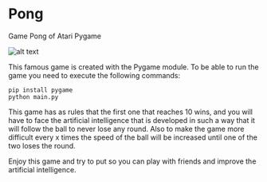 # Pong
Game Pong of Atari Pygame

![alt text](https://i.ibb.co/0VbqCkb/Captura.png "Logo Title Text 1")

This famous game is created with the Pygame module.
To be able to run the game you need to execute the following commands:

	
~~~~
pip install pygame
python main.py	
~~~~

This game has as rules that the first one that reaches 10 wins, and you will have to face the artificial intelligence that is developed in such a way that it will follow the ball to never lose any round.
Also to make the game more difficult every x times the speed of the ball will be increased until one of the two loses the round.

Enjoy this game and try to put so you can play with friends and improve the artificial intelligence.
